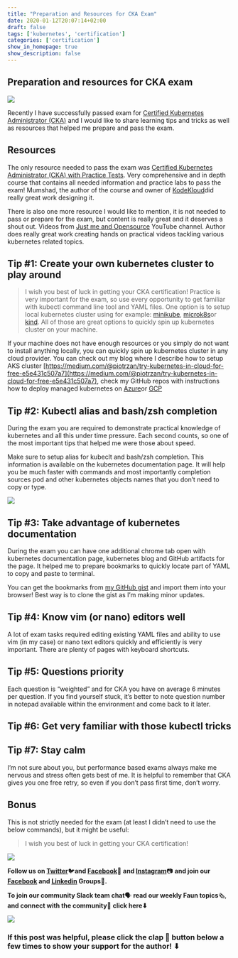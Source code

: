 ```yaml
---
title: "Preparation and Resources for CKA Exam"
date: 2020-01-12T20:07:14+02:00
draft: false
tags: ['kubernetes', 'certification']
categories: ['certification']
show_in_homepage: true
show_description: false
---
```


## Preparation and resources for CKA exam

![](https://cdn-images-1.medium.com/max/3458/1*1j_YO66Y-ZieVTtUkjSZxg.png)

Recently I have successfully passed exam for [Certified Kubernetes Administrator (CKA)](https://www.cncf.io/certification/cka/) and I would like to share learning tips and tricks as well as resources that helped me prepare and pass the exam.

## Resources

The only resource needed to pass the exam was [Certified Kubernetes Administrator (CKA) with Practice Tests](https://kodekloud.com/p/certified-kubernetes-administrator-with-practice-tests). Very comprehensive and in depth course that contains all needed information and practice labs to pass the exam! Mumshad, the author of the course and owner of [KodeKloud](https://kodekloud.com/)did really great work designing it.

There is also one more resource I would like to mention, it is not needed to pass or prepare for the exam, but content is really great and it deserves a shout out. Videos from [Just me and Opensource](https://www.youtube.com/user/wenkatn/featured) YouTube channel. Author does really great work creating hands on practical videos tackling various kubernetes related topics.

## Tip #1: Create your own kubernetes cluster to play around
>  ‍I wish you best of luck in getting your CKA certification!
Practice is very important for the exam, so use every opportunity to get familiar with kubectl command line tool and YAML files. One option is to setup local kubernetes cluster using for example: [minikube](https://kubernetes.io/docs/tasks/tools/install-minikube/), [microk8s](https://microk8s.io/docs/)or [kind](https://kind.sigs.k8s.io/). All of those are great options to quickly spin up kubernetes cluster on your machine.

If your machine does not have enough resources or you simply do not want to install anything locally, you can quickly spin up kubernetes cluster in any cloud provider. You can check out my blog where I describe how to setup AKS cluster [https://medium.com/@piotrzan/try-kubernetes-in-cloud-for-free-e5e431c507a7](https://medium.com/@piotrzan/try-kubernetes-in-cloud-for-free-e5e431c507a7), check my GitHub repos with instructions how to deploy managed kubernetes on [Azure](https://github.com/Piotr1215/terraform-aks)or [GCP](https://github.com/Piotr1215/terraform-gcp)

## Tip #2: Kubectl alias and bash/zsh completion

During the exam you are required to demonstrate practical knowledge of kubernetes and all this under time pressure. Each second counts, so one of the most important tips that helped me were those about speed.

Make sure to setup alias for kubeclt and bash/zsh completion. This information is available on the kubernetes documentation page. It will help you be much faster with commands and most importantly completion sources pod and other kubernetes objects names that you don’t need to copy or type.

![](https://cdn-images-1.medium.com/max/2696/0*TyA2kZdqmXMSi99P.png)

## Tip #3: Take advantage of kubernetes documentation

During the exam you can have one additional chrome tab open with kubernetes documentation page, kubernetes blog and GitHub artifacts for the page. It helped me to prepare bookmarks to quickly locate part of YAML to copy and paste to terminal.

You can get the bookmarks from [my GitHub gist](https://gist.github.com/Piotr1215/016ba7218a1a949574786fb9b92382c1) and import them into your browser! Best way is to clone the gist as I’m making minor updates.

## Tip #4: Know vim (or nano) editors well

A lot of exam tasks required editing existing YAML files and ability to use vim (in my case) or nano text editors quickly and efficiently is very important. There are plenty of pages with keyboard shortcuts.

## ‍Tip #5: Questions priority

Each question is “weighted” and for CKA you have on average 6 minutes per question. If you find yourself stuck, it’s better to note question number in notepad available within the environment and come back to it later.

## ‍Tip #6: Get very familiar with those kubectl tricks

## ‍Tip #7: Stay calm

I’m not sure about you, but performance based exams always make me nervous and stress often gets best of me. It is helpful to remember that CKA gives you one free retry, so even if you don’t pass first time, don’t worry.

## Bonus

This is not strictly needed for the exam (at least I didn’t need to use the below commands), but it might be useful:

> ‍I wish you best of luck in getting your CKA certification!

![](https://cdn-images-1.medium.com/max/2000/0*Piks8Tu6xUYpF4DU)

**Follow us on [Twitter](https://twitter.com/joinfaun)**🐦**and [Facebook](https://www.facebook.com/faun.dev/)**👥 **and [Instagram](https://instagram.com/fauncommunity/)**📷 **and join our [Facebook](https://www.facebook.com/groups/364904580892967/) and [Linkedin](https://www.linkedin.com/company/faundev) Groups**💬**.**

**To join our community Slack team chat**🗣️ **read our weekly Faun topics**🗞️, **and connect with the community**📣 **click here⬇**

![](https://cdn-images-1.medium.com/max/3000/1*6P3WpLjGv5v1ucm5dgkucg.png)

### If this post was helpful, please click the clap 👏 button below a few times to show your support for the author! ⬇

